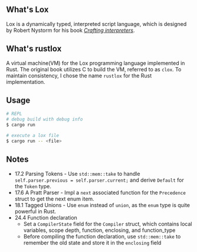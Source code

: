 ## What's Lox

Lox is a dynamically typed, interpreted script language, which is designed by Robert Nystorm for his book [*Crafting interpreters*](https://craftinginterpreters.com/).

## What's rustlox

A virtual machine(VM) for the Lox programming language implemented in Rust. The original book utilizes C to build the VM, referred to as `clox`. To maintain consistency, I chose the name `rustlox` for the Rust implementation.

## Usage
```sh
# REPL
# debug build with debug info
$ cargo run

# execute a lox file
$ cargo run -- <file>
```

## Notes
- 17.2 Parsing Tokens - Use `std::mem::take` to handle `self.parser.previous = self.parser.current;` and derive `Default` for the `Token` type.
- 17.6 A Pratt Parser - Impl a `next` associated function for the `Precedence` struct to get the next enum item.
- 18.1 Tagged Unions  - Use `enum` instead of `union`, as the `enum` type is quite powerful in Rust.
- 24.4 Function declaration
    - Set a `CompilerState` field for the `Compiler` struct, which contains local variables, scope depth, function, enclosing, and function_type
    - Before compiling the function declaration, use `std::mem::take` to remember the old state and store it in the `enclosing` field
